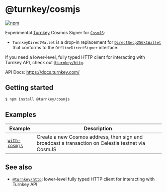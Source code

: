 # @turnkey/cosmjs

[![npm](https://img.shields.io/npm/v/@turnkey/cosmjs?color=%234C48FF)](https://www.npmjs.com/package/@turnkey/cosmjs)

Experimental [Turnkey](https://turnkey.com) Cosmos Signer for [`CosmJS`](https://github.com/cosmos/cosmjs):

- `TurnkeyDirectWallet` is a drop-in replacement for [`DirectSecp256k1Wallet`](https://github.com/cosmos/cosmjs/blob/e8e65aa0c145616ccb58625c32bffe08b46ff574/packages/proto-signing/src/directsecp256k1wallet.ts#LL14C14-L14C35) that conforms to the `OfflineDirectSigner` interface.

If you need a lower-level, fully typed HTTP client for interacting with Turnkey API, check out [`@turnkey/http`](https://www.npmjs.com/package/@turnkey/http).

API Docs: https://docs.turnkey.com/

## Getting started

```bash
$ npm install @turnkey/cosmjs
```

## Examples

| Example                                                                     | Description                                                                                       |
| --------------------------------------------------------------------------- | ------------------------------------------------------------------------------------------------- |
| [`with-cosmjs`](https://github.com/tkhq/sdk/tree/main/examples/with-cosmjs) | Create a new Cosmos address, then sign and broadcast a transaction on Celestia testnet via CosmJS |

## See also

- [`@turnkey/http`](https://www.npmjs.com/package/@turnkey/http): lower-level fully typed HTTP client for interacting with Turnkey API
